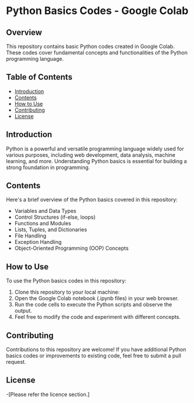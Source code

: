 # Python Basics Codes - Google Colab

## Overview
This repository contains basic Python codes created in Google Colab. These codes cover fundamental concepts and functionalities of the Python programming language.

## Table of Contents
- [Introduction](#introduction)
- [Contents](#contents)
- [How to Use](#how-to-use)
- [Contributing](#contributing)
- [License](#license)

## Introduction
Python is a powerful and versatile programming language widely used for various purposes, including web development, data analysis, machine learning, and more. Understanding Python basics is essential for building a strong foundation in programming.

## Contents
Here's a brief overview of the Python basics covered in this repository:
- Variables and Data Types
- Control Structures (if-else, loops)
- Functions and Modules
- Lists, Tuples, and Dictionaries
- File Handling
- Exception Handling
- Object-Oriented Programming (OOP) Concepts

## How to Use
To use the Python basics codes in this repository:
1. Clone this repository to your local machine:
2. Open the Google Colab notebook (.ipynb files) in your web browser.
3. Run the code cells to execute the Python scripts and observe the output.
4. Feel free to modify the code and experiment with different concepts.

## Contributing
Contributions to this repository are welcome! If you have additional Python basics codes or improvements to existing code, feel free to submit a pull request.

## License
-[Please refer the licence section.]

